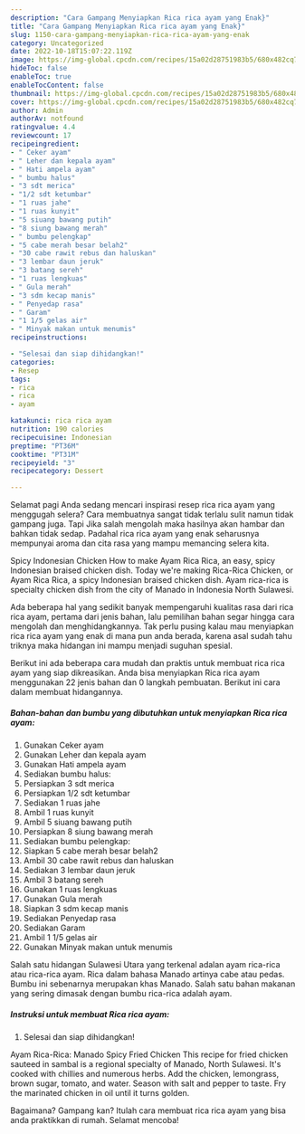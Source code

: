 ```yaml
---
description: "Cara Gampang Menyiapkan Rica rica ayam yang Enak}"
title: "Cara Gampang Menyiapkan Rica rica ayam yang Enak}"
slug: 1150-cara-gampang-menyiapkan-rica-rica-ayam-yang-enak
category: Uncategorized
date: 2022-10-18T15:07:22.119Z
image: https://img-global.cpcdn.com/recipes/15a02d28751983b5/680x482cq70/rica-rica-ayam-foto-resep-utama.jpg
hideToc: false
enableToc: true
enableTocContent: false
thumbnail: https://img-global.cpcdn.com/recipes/15a02d28751983b5/680x482cq70/rica-rica-ayam-foto-resep-utama.jpg
cover: https://img-global.cpcdn.com/recipes/15a02d28751983b5/680x482cq70/rica-rica-ayam-foto-resep-utama.jpg
author: Admin
authorAv: notfound
ratingvalue: 4.4
reviewcount: 17
recipeingredient:
- " Ceker ayam"
- " Leher dan kepala ayam"
- " Hati ampela ayam"
- " bumbu halus"
- "3 sdt merica"
- "1/2 sdt ketumbar"
- "1 ruas jahe"
- "1 ruas kunyit"
- "5 siuang bawang putih"
- "8 siung bawang merah"
- " bumbu pelengkap"
- "5 cabe merah besar belah2"
- "30 cabe rawit rebus dan haluskan"
- "3 lembar daun jeruk"
- "3 batang sereh"
- "1 ruas lengkuas"
- " Gula merah"
- "3 sdm kecap manis"
- " Penyedap rasa"
- " Garam"
- "1 1/5 gelas air"
- " Minyak makan untuk menumis"
recipeinstructions:

- "Selesai dan siap dihidangkan!"
categories:
- Resep
tags:
- rica
- rica
- ayam

katakunci: rica rica ayam 
nutrition: 190 calories
recipecuisine: Indonesian
preptime: "PT36M"
cooktime: "PT31M"
recipeyield: "3"
recipecategory: Dessert

---
```



Selamat pagi Anda sedang mencari inspirasi resep rica rica ayam yang menggugah selera? Cara membuatnya sangat tidak terlalu sulit namun tidak gampang juga. Tapi Jika salah mengolah maka hasilnya akan hambar dan bahkan tidak sedap. Padahal rica rica ayam yang enak seharusnya mempunyai aroma dan cita rasa yang mampu memancing selera kita.


Spicy Indonesian Chicken How to make Ayam Rica Rica, an easy, spicy Indonesian braised chicken dish. Today we&#39;re making Rica-Rica Chicken, or Ayam Rica Rica, a spicy Indonesian braised chicken dish. Ayam rica-rica is specialty chicken dish from the city of Manado in Indonesia North Sulawesi.

Ada beberapa hal yang sedikit banyak mempengaruhi kualitas rasa dari rica rica ayam, pertama dari jenis bahan, lalu pemilihan bahan segar hingga cara mengolah dan menghidangkannya. Tak perlu pusing kalau mau menyiapkan rica rica ayam yang enak di mana pun anda berada, karena asal sudah tahu triknya maka hidangan ini mampu menjadi suguhan spesial.


Berikut ini ada beberapa cara mudah dan praktis untuk membuat rica rica ayam yang siap dikreasikan. Anda bisa menyiapkan Rica rica ayam menggunakan 22 jenis bahan dan 0 langkah pembuatan. Berikut ini cara dalam membuat hidangannya.

<!--inarticleads1-->

##### Bahan-bahan dan bumbu yang dibutuhkan untuk menyiapkan Rica rica ayam:

1. Gunakan  Ceker ayam
1. Gunakan  Leher dan kepala ayam
1. Gunakan  Hati ampela ayam
1. Sediakan  bumbu halus:
1. Persiapkan 3 sdt merica
1. Persiapkan 1/2 sdt ketumbar
1. Sediakan 1 ruas jahe
1. Ambil 1 ruas kunyit
1. Ambil 5 siuang bawang putih
1. Persiapkan 8 siung bawang merah
1. Sediakan  bumbu pelengkap:
1. Siapkan 5 cabe merah besar belah2
1. Ambil 30 cabe rawit rebus dan haluskan
1. Sediakan 3 lembar daun jeruk
1. Ambil 3 batang sereh
1. Gunakan 1 ruas lengkuas
1. Gunakan  Gula merah
1. Siapkan 3 sdm kecap manis
1. Sediakan  Penyedap rasa
1. Sediakan  Garam
1. Ambil 1 1/5 gelas air
1. Gunakan  Minyak makan untuk menumis


Salah satu hidangan Sulawesi Utara yang terkenal adalan ayam rica-rica atau rica-rica ayam. Rica dalam bahasa Manado artinya cabe atau pedas. Bumbu ini sebenarnya merupakan khas Manado. Salah satu bahan makanan yang sering dimasak dengan bumbu rica-rica adalah ayam. 

<!--inarticleads2-->

##### Instruksi untuk membuat Rica rica ayam:


1. Selesai dan siap dihidangkan!

Ayam Rica-Rica: Manado Spicy Fried Chicken This recipe for fried chicken sauteed in sambal is a regional specialty of Manado, North Sulawesi. It&#39;s cooked with chillies and numerous herbs. Add the chicken, lemongrass, brown sugar, tomato, and water. Season with salt and pepper to taste. Fry the marinated chicken in oil until it turns golden. 

Bagaimana? Gampang kan? Itulah cara membuat rica rica ayam yang bisa anda praktikkan di rumah. Selamat mencoba!
